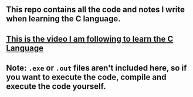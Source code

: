## This repo contains all the code and notes I write when learning the C language.

## <a href="https://youtu.be/ZSPZob_1TOk?si=cVf9Ae9JgFDBXgvt">This is the video I am following to learn the C Language </a>

## Note: ```.exe``` or ```.out``` files aren't included here, so if you want to execute the code, compile and execute the code yourself.
 